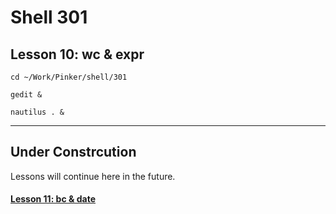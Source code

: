 # Shell 301
## Lesson 10: wc & expr

`cd ~/Work/Pinker/shell/301`

`gedit &`

`nautilus . &`
___

## Under Constrcution
Lessons will continue here in the future.

#### [Lesson 11: bc & date](https://github.com/inkVerb/pinker/blob/master/301-shell/Lesson-11.md)
